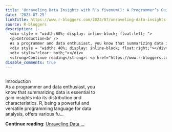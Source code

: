 ```yaml
---
title: 'Unraveling Data Insights with R’s fivenum(): A Programmer’s Guide'
date: '2023-07-25'
linkTitle: https://www.r-bloggers.com/2023/07/unraveling-data-insights-with-rs-fivenum-a-programmers-guide/
source: R-bloggers
description: |-
  <div style = "width:60%; display: inline-block; float:left; ">
  <p>Introduction<br />
  As a programmer and data enthusiast, you know that summarizing data is essential to gain insights into its distribution and characteristics. R, being a powerful and versatile programming language for data analysis, offers various fu...</p></div>
  <div style = "width: 40%; display: inline-block; float:right;"></div>
  <div style="clear: both;"></div>
  <strong>Continue reading</strong>: <a href="https://www.r-bloggers.com/2023/07/unraveling-data-insights-with-rs-fivenum-a-programmers-guide/">Unraveling Data ...
disable_comments: true
---
```

<div style = "width:60%; display: inline-block; float:left; ">
<p>Introduction<br />
As a programmer and data enthusiast, you know that summarizing data is essential to gain insights into its distribution and characteristics. R, being a powerful and versatile programming language for data analysis, offers various fu...</p></div>
<div style = "width: 40%; display: inline-block; float:right;"></div>
<div style="clear: both;"></div>
<strong>Continue reading</strong>: <a href="https://www.r-bloggers.com/2023/07/unraveling-data-insights-with-rs-fivenum-a-programmers-guide/">Unraveling Data ...
